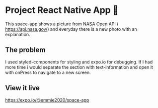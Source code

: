 # Project React Native App 📱

This space-app shows a picture from NASA Open API ( https://api.nasa.gov/) and everyday there is a new photo with an explanation. 

## The problem

I used styled-components for styling and expo.io for debugging. If I had more time i would separate the section with text-information and open it with onPress to navigate to a new screen. 

## View it live

https://expo.io/@emmie2020/space-app
